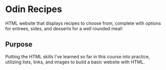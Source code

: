 # Odin Recipes

HTML website that displays recipes to choose from, complete with options for entrees, sides, and desserts for a well rounded meal!

## Purpose

Putting the HTML skills I've learned so far in this course into practice, utilizing lists, links, and images to build a basic website with HTML.